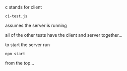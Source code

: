 
c stands for client

```
c1-test.js
```

assumes the server is running

all of the other tests have the client and server together...

to start the server run

```
npm start
```

from the top...
